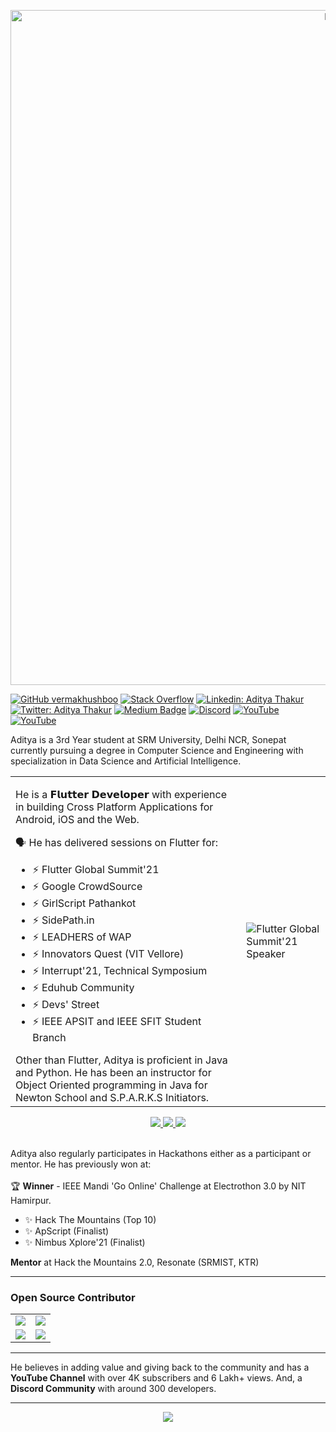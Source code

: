 <p align="center">
<img alt="Banner Image" src="https://github.com/adityathakurxd/adityathakurxd/blob/master/Aditya%20Thakur%20(1).png" width="1080px">
</p>

[![GitHub vermakhushboo](https://img.shields.io/github/followers/adityathakurxd?label=follow&style=social)](https://github.com/adityathakurxd)
[![Stack Overflow](https://img.shields.io/badge/Aditya_Thakur-11690853?style=flat-square&logo=stack-overflow&logoColor=white)](https://stackoverflow.com/users/11690853/aditya-thakur)
[![Linkedin: Aditya Thakur](https://img.shields.io/badge/-Aditya%20Thakur-blue?style=flat-square&logo=Linkedin&logoColor=white&link=https://www.linkedin.com/in/adityathakurxd/)](https://www.linkedin.com/in/adityathakurxd/)
[![Twitter: Aditya Thakur](https://img.shields.io/twitter/follow/adityathakurxd?style=social)](https://twitter.com/adityathakurxd)
[![Medium Badge](https://img.shields.io/badge/-@Aditya%20Thakur-black?style=flat-square&labelColor=000000&logo=Medium&link=https://medium.com/@adityathakurxd)](https://medium.com/@adityathakurxd)
[![Discord](https://img.shields.io/badge/-Team%20Aditya-7289DA?style=flat-square&labelColor=7289DA&logo=Discord&logoColor=white&link=https://discord.gg/mx5tjevvQd)](https://discord.gg/mx5tjevvQd)
[![YouTube](https://img.shields.io/badge/-Aditya%20Thakur-FF0000?style=flat-square&labelColor=FF0000&logo=youtube&link=https://www.youtube.com/channel/UChCAJNpMwoEUYCsE_eSyU4w)](https://www.youtube.com/channel/UChCAJNpMwoEUYCsE_eSyU4w)
[![YouTube](https://img.shields.io/youtube/channel/views/UChCAJNpMwoEUYCsE_eSyU4w?style=social)](https://www.youtube.com/channel/UChCAJNpMwoEUYCsE_eSyU4w)

<p>Aditya is a 3rd Year student at SRM University, Delhi NCR, Sonepat currently pursuing a degree in Computer Science and Engineering with specialization in Data Science and Artificial Intelligence.</p>

<table>
<tr>
<td>

<p>He is a 𝗙𝗹𝘂𝘁𝘁𝗲𝗿 𝗗𝗲𝘃𝗲𝗹𝗼𝗽𝗲𝗿 with experience in building Cross Platform Applications for Android, iOS and the Web.</p>
<p>🗣️ He has delivered sessions on Flutter for:
    <ul>
    <li>⚡ Flutter Global Summit'21</li>
    <li>⚡ Google CrowdSource</li>
    <li>⚡ GirlScript Pathankot</li>
    <li>⚡ SidePath.in</li>
    <li>⚡ LEADHERS of WAP</li>
    <li>⚡ Innovators Quest (VIT Vellore)</li>
    <li>⚡ Interrupt'21, Technical Symposium</li>
    <li>⚡ Eduhub Community</li>
    <li>⚡ Devs' Street</li>
    <li>⚡ IEEE APSIT and IEEE SFIT Student Branch</li>
</ul>
</p>
Other than Flutter, Aditya is proficient in Java and Python. He has been an instructor for Object Oriented programming in Java for Newton School and S.P.A.R.K.S Initiators.
    
</td>
<td>
<img src="https://user-images.githubusercontent.com/53579386/126982190-d242d446-c8bb-4716-ab11-5ed2d7079b47.jpg"  alt="Flutter Global Summit'21 Speaker">
</td>
</tr>
</table>

<p align="center">
  <a href="https://twitter.com/adityathakurxd">
    <img src="https://img.shields.io/twitter/follow/adityathakurxd?label=Twitter&logo=twitter&style=for-the-badge&color=blue" />
  </a>
  <a href="https://discord.com/invite/mx5tjevvQd">
    <img src="https://img.shields.io/discord/768695045259264011?logo=discord&style=for-the-badge&color=blue" />
  </a>
  <a href="https://youtube.com/adityathakurxd?sub_confirmation=1">
    <img src="https://img.shields.io/youtube/channel/subscribers/UChCAJNpMwoEUYCsE_eSyU4w?style=for-the-badge&logo=youtube&label=Youtube&color=blue" />
  </a>
</p>

<br>
Aditya also regularly participates in Hackathons either as a participant or mentor. He has previously won at:
<br><br>
🏆 <b>Winner</b> - IEEE Mandi 'Go Online' Challenge at Electrothon 3.0 by NIT Hamirpur.
<br>
<ul>
    <li>✨ Hack The Mountains (Top 10)</li>
    <li>✨ ApScript (Finalist)</li>
    <li>✨ Nimbus Xplore'21 (Finalist)</li>
</ul>
<b>Mentor</b> at Hack the Mountains 2.0, Resonate (SRMIST, KTR)
<hr>
</p>

### Open Source Contributor
<table>
<tr>
<td>
        
<a href="https://github.com/fluttercommunity/plus_plugins">
  <img align="center" src="https://github-readme-stats.vercel.app/api/pin/?username=fluttercommunity&repo=plus_plugins&title_color=ffffff&text_color=c9cacc&icon_color=2bbc8a&bg_color=1d1f21" />
</a>
    
</td>
<td>
    <a href="https://github.com/shryesth/Aadhar-Address-Update">
  <img align="center" src="https://github-readme-stats.vercel.app/api/pin/?username=shryesth&repo=Aadhar-Address-Update&title_color=ffffff&text_color=c9cacc&icon_color=2bbc8a&bg_color=1d1f21" />
</a>   
</td>
</tr>
<tr>
<td>
        
<a href="https://github.com/ibhavikmakwana/supabase_playground">
  <img align="center" src="https://github-readme-stats.vercel.app/api/pin/?username=ibhavikmakwana&repo=supabase_playground&title_color=ffffff&text_color=c9cacc&icon_color=2bbc8a&bg_color=1d1f21" />
</a>
    
</td>
<td>
    <a href="https://github.com/smaranjitghose/Upcharika">
  <img align="center" src="https://github-readme-stats.vercel.app/api/pin/?username=smaranjitghose&repo=Upcharika&title_color=ffffff&text_color=c9cacc&icon_color=2bbc8a&bg_color=1d1f21" />
</a>   
</td>
</tr>
</table>

<hr>
He believes in adding value and giving back to the community and has a <b>YouTube Channel</b> with over 4K subscribers and 6 Lakh+ views. And, a <b>Discord Community</b> with around 300 developers.

<hr>
<p align="center">
    <a href="https://github.com/adityathakurxd/">
    <img align="center" src="https://activity-graph.herokuapp.com/graph?username=adityathakurxd&theme=dracula" />
  </a>
</p>
